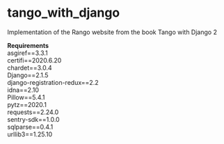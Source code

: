 # tango_with_django
Implementation of the Rango website from the book Tango with Django 2

**Requirements**  
asgiref==3.3.1  
certifi==2020.6.20  
chardet==3.0.4  
Django==2.1.5  
django-registration-redux==2.2  
idna==2.10  
Pillow==5.4.1  
pytz==2020.1  
requests==2.24.0  
sentry-sdk==1.0.0  
sqlparse==0.4.1  
urllib3==1.25.10  
